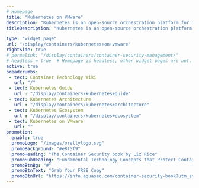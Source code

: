```yaml
---
# Homepage
title: "Kubernetes on VMware"
description: "Kubernetes is an open-source orchestration platform for managing cloud workloads through containers such as Docker. By combining your container infrastructure alongside your virtual machines, the Kubernetes management components gain availability benefits of virtualization and the servers can be better utilized by hosting multiple components or additional virtual workloads. This page gather resources about the benefits of Kubernetes on VMware and installation tutorials."
titleDescription: "Kubernetes is an open-source orchestration platform for managing cloud workloads through containers such as Docker. By combining your container infrastructure alongside your virtual machines, the Kubernetes management components gain availability benefits of virtualization and the servers can be better utilized by hosting multiple components or additional virtual workloads. This page gather resources about the benefits of Kubernetes on VMware and installation tutorials." 

type: "widget_page"
url: "/display/containers/kubernetes+on+vmware" 
rightSide: true 
# permalink: "/display/containers/container-security-management/"
# headless = true  # Homepage is headless, other widget pages are not.
active: true
breadcrumbs:
 - text: Container Technology Wiki
   url: "/"
 - text: Kubernetes Guide
   url : "/display/containers/kubernetes+guide"
 - text: Kubernetes Architecture 
   url : "/display/containers/kubernetes+architecture"
 - text: Kubernetes Ecosystem
   url : "/display/containers/kubernetes+ecosystem"
 - text: Kubernetes on VMware
   url: ""
promotion:
  enable: true
  promoLogo: "/images/orellylogo.svg"
  promoBackground: "#e8f5f9"
  promoHeading: "The Container Security book by Liz Rice"
  promoSubHeading: "Fundamental Technology Concepts that Protect Containerized Applications"
  promoBtnBg: "#"
  promoBtnText: "Grab Your FREE Copy"
  promoBtnUrl: "https://info.aquasec.com/container-security-book?utm_source=wiki"
---
```



